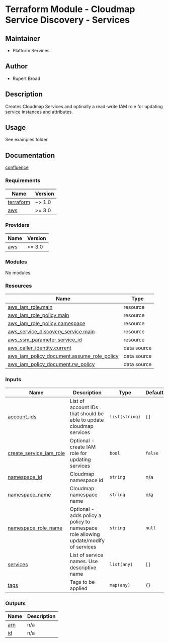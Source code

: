 # Terraform Module - Cloudmap Service Discovery - Services

## Maintainer

* Platform Services

## Author

* Rupert Broad

## Description

Creates Cloudmap Services and optinally a read-write IAM role for updating service instances and attributes.

## Usage

See examples folder

## Documentation

[confluence](https://ohpendev.atlassian.net/wiki/spaces/CCE/pages/2062320795/Terraform+Modules)

<!--- BEGIN_TF_DOCS --->
### Requirements

| Name | Version |
|------|---------|
| <a name="requirement_terraform"></a> [terraform](#requirement\_terraform) | ~> 1.0 |
| <a name="requirement_aws"></a> [aws](#requirement\_aws) | >= 3.0 |

### Providers

| Name | Version |
|------|---------|
| <a name="provider_aws"></a> [aws](#provider\_aws) | >= 3.0 |

### Modules

No modules.

### Resources

| Name | Type |
|------|------|
| [aws_iam_role.main](https://registry.terraform.io/providers/hashicorp/aws/latest/docs/resources/iam_role) | resource |
| [aws_iam_role_policy.main](https://registry.terraform.io/providers/hashicorp/aws/latest/docs/resources/iam_role_policy) | resource |
| [aws_iam_role_policy.namespace](https://registry.terraform.io/providers/hashicorp/aws/latest/docs/resources/iam_role_policy) | resource |
| [aws_service_discovery_service.main](https://registry.terraform.io/providers/hashicorp/aws/latest/docs/resources/service_discovery_service) | resource |
| [aws_ssm_parameter.service_id](https://registry.terraform.io/providers/hashicorp/aws/latest/docs/resources/ssm_parameter) | resource |
| [aws_caller_identity.current](https://registry.terraform.io/providers/hashicorp/aws/latest/docs/data-sources/caller_identity) | data source |
| [aws_iam_policy_document.assume_role_policy](https://registry.terraform.io/providers/hashicorp/aws/latest/docs/data-sources/iam_policy_document) | data source |
| [aws_iam_policy_document.rw_policy](https://registry.terraform.io/providers/hashicorp/aws/latest/docs/data-sources/iam_policy_document) | data source |

### Inputs

| Name | Description | Type | Default | Required |
|------|-------------|------|---------|:--------:|
| <a name="input_account_ids"></a> [account\_ids](#input\_account\_ids) | List of account IDs that should be able to update cloudmap services | `list(string)` | `[]` | no |
| <a name="input_create_service_iam_role"></a> [create\_service\_iam\_role](#input\_create\_service\_iam\_role) | Optional - create IAM role for updating services | `bool` | `false` | no |
| <a name="input_namespace_id"></a> [namespace\_id](#input\_namespace\_id) | Cloudmap namespace id | `string` | n/a | yes |
| <a name="input_namespace_name"></a> [namespace\_name](#input\_namespace\_name) | Cloudmap namespace name | `string` | n/a | yes |
| <a name="input_namespace_role_name"></a> [namespace\_role\_name](#input\_namespace\_role\_name) | Optional - adds policy a policy to namespace role allowing update/modify of services | `string` | `null` | no |
| <a name="input_services"></a> [services](#input\_services) | List of service names. Use descriptive name | `list(any)` | `[]` | no |
| <a name="input_tags"></a> [tags](#input\_tags) | Tags to be applied | `map(any)` | `{}` | no |

### Outputs

| Name | Description |
|------|-------------|
| <a name="output_arn"></a> [arn](#output\_arn) | n/a |
| <a name="output_id"></a> [id](#output\_id) | n/a |

<!--- END_TF_DOCS --->